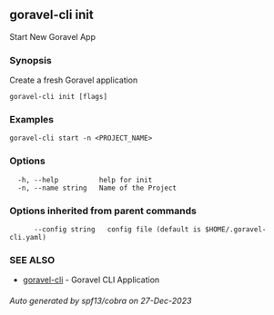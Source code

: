 ## goravel-cli init

Start New Goravel App

### Synopsis

Create a fresh Goravel application

```
goravel-cli init [flags]
```

### Examples

```
goravel-cli start -n <PROJECT_NAME>
```

### Options

```
  -h, --help          help for init
  -n, --name string   Name of the Project
```

### Options inherited from parent commands

```
      --config string   config file (default is $HOME/.goravel-cli.yaml)
```

### SEE ALSO

* [goravel-cli](goravel-cli.md)	 - Goravel CLI Application

###### Auto generated by spf13/cobra on 27-Dec-2023
